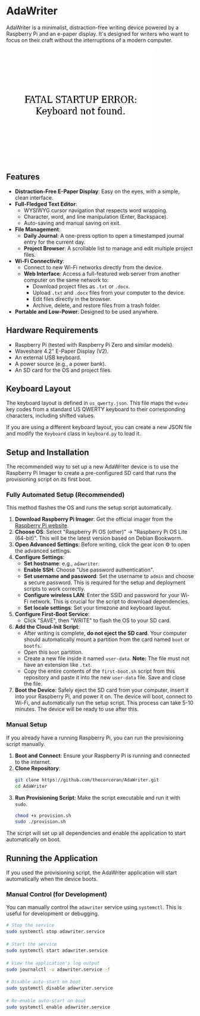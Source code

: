 # AdaWriter

AdaWriter is a minimalist, distraction-free writing device powered by a Raspberry Pi and an e-paper display. It's designed for writers who want to focus on their craft without the interruptions of a modern computer.

![AdaWriter Screenshot](sim_output.png)

## Features

*   **Distraction-Free E-Paper Display**: Easy on the eyes, with a simple, clean interface.
*   **Full-Fledged Text Editor**:
    *   WYSIWYG cursor navigation that respects word wrapping.
    *   Character, word, and line manipulation (Enter, Backspace).
    *   Auto-saving and manual saving on exit.
*   **File Management**:
    *   **Daily Journal**: A one-press option to open a timestamped journal entry for the current day.
    *   **Project Browser**: A scrollable list to manage and edit multiple project files.
*   **Wi-Fi Connectivity**:
    *   Connect to new Wi-Fi networks directly from the device.
    *   **Web Interface**: Access a full-featured web server from another computer on the same network to:
        *   Download project files as `.txt` or `.docx`.
        *   Upload `.txt` and `.docx` files from your computer to the device.
        *   Edit files directly in the browser.
        *   Archive, delete, and restore files from a trash folder.
*   **Portable and Low-Power**: Designed to be used anywhere.

## Hardware Requirements

*   Raspberry Pi (tested with Raspberry Pi Zero and similar models).
*   Waveshare 4.2" E-Paper Display (V2).
*   An external USB keyboard.
*   A power source (e.g., a power bank).
*   An SD card for the OS and project files.

## Keyboard Layout

The keyboard layout is defined in `us_qwerty.json`. This file maps the `evdev` key codes from a standard US QWERTY keyboard to their corresponding characters, including shifted values.

If you are using a different keyboard layout, you can create a new JSON file and modify the `Keyboard` class in `keyboard.py` to load it.


## Setup and Installation

The recommended way to set up a new AdaWriter device is to use the Raspberry Pi Imager to create a pre-configured SD card that runs the provisioning script on its first boot.

### Fully Automated Setup (Recommended)

This method flashes the OS and runs the setup script automatically.

1.  **Download Raspberry Pi Imager**: Get the official imager from the [Raspberry Pi website](https://www.raspberrypi.com/software/).
2.  **Choose OS**: Select "Raspberry Pi OS (other)" -> "Raspberry Pi OS Lite (64-bit)". This will be the latest version based on Debian Bookworm.
3.  **Open Advanced Settings**: Before writing, click the gear icon ⚙️ to open the advanced settings.
4.  **Configure Settings**:
    *   **Set hostname**: e.g., `adawriter`.
    *   **Enable SSH**: Choose "Use password authentication".
    *   **Set username and password**: Set the username to `admin` and choose a secure password. This is required for the setup and deployment scripts to work correctly.
    *   **Configure wireless LAN**: Enter the SSID and password for your Wi-Fi network. This is crucial for the script to download dependencies.
    *   **Set locale settings**: Set your timezone and keyboard layout.
5.  **Configure First-Boot Service**:
    *   Click "SAVE", then "WRITE" to flash the OS to your SD card.
6.  **Add the Cloud-Init Script**:
    *   After writing is complete, **do not eject the SD card**. Your computer should automatically mount a partition from the card named `boot` or `bootfs`.
    *   Open this `boot` partition.
    *   Create a new file inside it named `user-data`. **Note:** The file must not have an extension like `.txt`.
    *   Copy the entire contents of the `first-boot.sh` script from this repository and paste it into the new `user-data` file. Save and close the file.
7.  **Boot the Device**: Safely eject the SD card from your computer, insert it into your Raspberry Pi, and power it on. The device will boot, connect to Wi-Fi, and automatically run the setup script. This process can take 5-10 minutes. The device will be ready to use after this.

### Manual Setup

If you already have a running Raspberry Pi, you can run the provisioning script manually.

1.  **Boot and Connect**: Ensure your Raspberry Pi is running and connected to the internet.
2.  **Clone Repository**:
    ```bash
    git clone https://github.com/thecorcoran/AdaWriter.git
    cd AdaWriter
    ```
3.  **Run Provisioning Script**: Make the script executable and run it with `sudo`.
    ```bash
    chmod +x provision.sh
    sudo ./provision.sh
    ```
The script will set up all dependencies and enable the application to start automatically on boot.

## Running the Application

If you used the provisioning script, the AdaWriter application will start automatically when the device boots.

### Manual Control (for Development)

You can manually control the `adawriter` service using `systemctl`. This is useful for development or debugging.

```bash
# Stop the service
sudo systemctl stop adawriter.service

# Start the service
sudo systemctl start adawriter.service

# View the application's log output
sudo journalctl -u adawriter.service -f

# Disable auto-start on boot
sudo systemctl disable adawriter.service

# Re-enable auto-start on boot
sudo systemctl enable adawriter.service
```